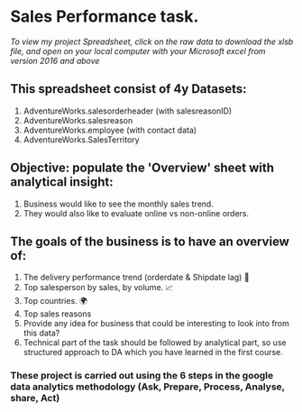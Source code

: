 # Sales Performance task.



*To view my project Spreadsheet, click on the raw data to download the xlsb file, and open on your local computer with your  Microsoft excel from version 2016 and above*

## This spreadsheet consist of 4y Datasets:
1. AdventureWorks.salesorderheader (with salesreasonID)
2. AdventureWorks.salesreason
3. AdventureWorks.employee (with contact data)
4. AdventureWorks.SalesTerritory

## Objective: populate the 'Overview' sheet with analytical insight:
1. Business would like to see the monthly sales trend.
2. They would also like to evaluate online vs non-online orders.

## The goals of the business is to have an overview of:
1. The delivery performance trend (orderdate & Shipdate lag) 🚚
2. Top salesperson by sales, by volume. 📈
3. Top countries. 🌍
4. Top sales reasons
5. Provide any idea for business that could be interesting to look into from this data?
6. Technical part of the task should be followed by analytical part, so use structured approach to DA which you have learned in the first course.

### These project is carried out using the 6 steps in the google data analytics methodology (Ask, Prepare, Process, Analyse, share, Act)


